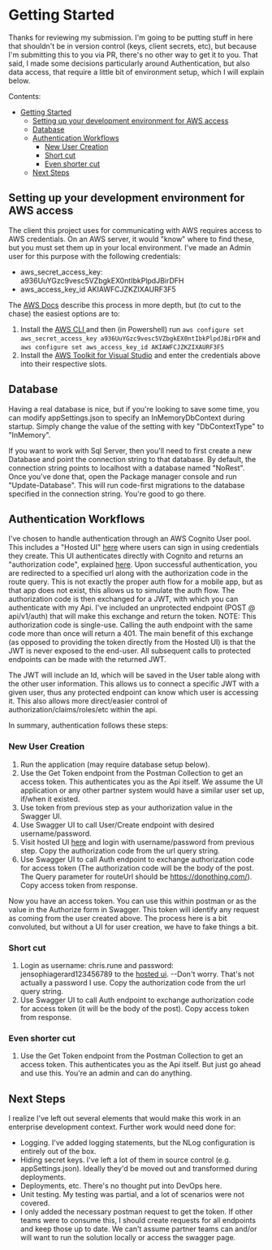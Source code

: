 # Getting Started

Thanks for reviewing my submission. I'm going to be putting stuff in here that shouldn't be in version control (keys, client secrets, etc), but because I'm submitting this to you via PR, there's no other way to get it to you. That said, I made some decisions particularly around Authentication, but also data access, that require a little bit of environment setup, which I will explain below.

Contents:
- [Getting Started](#getting-started)
  - [Setting up your development environment for AWS access](#setting-up-your-development-environment-for-aws-access)
  - [Database](#database)
  - [Authentication Workflows](#authentication-workflows)
    - [New User Creation](#new-user-creation)
    - [Short cut](#short-cut)
    - [Even shorter cut](#even-shorter-cut)
  - [Next Steps](#next-steps)

## Setting up your development environment for AWS access

The client this project uses for communicating with AWS requires access to AWS credentials. On an AWS server, it would "know" where to find these, but you must set them up in your local environment. I've made an Admin user for this purpose with the following credentials:

- aws_secret_access_key: a936UuYGzc9vesc5VZbgkEX0ntIbkPlpdJBirDFH
- aws_access_key_id AKIAWFCJZKZIXAURF3F5

The [AWS Docs](https://docs.aws.amazon.com/cli/latest/userguide/cli-configure-files.html) describe this process in more depth, but (to cut to the chase) the easiest options are to:

1) Install the [AWS CLI ](https://docs.aws.amazon.com/cli/latest/userguide/getting-started-install.html) and then (in Powershell) run `aws configure set aws_secret_access_key a936UuYGzc9vesc5VZbgkEX0ntIbkPlpdJBirDFH` and `aws configure set aws_access_key_id AKIAWFCJZKZIXAURF3F5`
2) Install the [AWS Toolkit for Visual Studio](https://aws.amazon.com/visualstudio/) and enter the credentials above into their respective slots.

## Database

Having a real database is nice, but if you're looking to save some time, you can modify appSettings.json to specify an InMemoryDbContext during startup. Simply change the value of the setting with key "DbContextType" to "InMemory".

If you want to work with Sql Server, then you'll need to first create a new Database and point the connection string to that database. By default, the connection string points to localhost with a database named "NoRest". Once you've done that, open the Package manager console and run "Update-Database". This will run code-first migrations to the database specified in the connection string. You're good to go there.

## Authentication Workflows

I've chosen to handle authentication through an AWS Cognito User pool. This includes a "Hosted UI" [here](https://norest.auth.us-east-1.amazoncognito.com/login?client_id=49d6scgb3qfou5r2m3lk07fmho&response_type=code&scope=email+openid&redirect_uri=https%3A%2F%2Fdonothing.com%2F) where users can sign in using credentials they create. This UI authenticates directly with Cognito and returns an "authorization code", explained [here](https://aws.amazon.com/blogs/mobile/understanding-amazon-cognito-user-pool-oauth-2-0-grants/). Upon successful authentication, you are redirected to a specified url along with the authorization code in the route query. This is not exactly the proper auth flow for a mobile app, but as that app does not exist, this allows us to simulate the auth flow. The authorization code is then exchanged for a JWT, with which you can authenticate with my Api. I've included an unprotected endpoint (POST @ <base>api/v1/auth) that will make this exchange and return the token. NOTE: This authorization code is single-use. Calling the auth endpoint with the same code more than once will return a 401. The main benefit of this exchange (as opposed to providing the token directly from the Hosted UI) is that the JWT is never exposed to the end-user. All subsequent calls to protected endpoints can be made with the returned JWT.


The JWT will include an Id, which will be saved in the User table along with the other user information. This allows us to connect a specific JWT with a given user, thus any protected endpoint can know which user is accessing it. This also allows more direct/easier control of authorization/claims/roles/etc within the api.

In summary, authentication follows these steps:

### New User Creation

1. Run the application (may require database setup below).
1. Use the Get Token endpoint from the Postman Collection to get an access token. This authenticates you as the Api itself. We assume the UI application or any other partner system would have a similar user set up, if/when it existed.
1. Use token from previous step as your authorization value in the Swagger UI.
1. Use Swagger UI to call User/Create endpoint with desired username/password.
1. Visit hosted UI [here](https://norest.auth.us-east-1.amazoncognito.com/login?client_id=49d6scgb3qfou5r2m3lk07fmho&response_type=code&scope=email+openid&redirect_uri=https%3A%2F%2Fdonothing.com%2F) and login with username/password from previous step. Copy the authorization code from the url query string.
1. Use Swagger UI to call Auth endpoint to exchange authorization code for access token (The authorization code will be the body of the post. The Query parameter for routeUrl should be https://donothing.com/). Copy access token from response.

Now you have an access token. You can use this within postman or as the value in the Authorize form in Swagger. This token will identify any request as coming from the user created above. The process here is a bit convoluted, but without a UI for user creation, we have to fake things a bit.

### Short cut

1. Login as username: chris.rune and password: jensophiagerard123456789 to the [hosted ui](https://norest.auth.us-east-1.amazoncognito.com/login?client_id=49d6scgb3qfou5r2m3lk07fmho&response_type=code&scope=email+openid&redirect_uri=https%3A%2F%2Fdonothing.com%2F). --Don't worry. That's not actually a password I use. Copy the authorization code from the url query string.
1. Use Swagger UI to call Auth endpoint to exchange authorization code for access token (it will be the body of the post). Copy access token from response.

### Even shorter cut

1. Use the Get Token endpoint from the Postman Collection to get an access token. This authenticates you as the Api itself. But just go ahead and use this. You're an admin and can do anything.

## Next Steps

I realize I've left out several elements that would make this work in an enterprise development context. Further work would need done for:

- Logging. I've added logging statements, but the NLog configuration is entirely out of the box.
- Hiding secret keys. I've left a lot of them in source control (e.g. appSettings.json). Ideally they'd be moved out and transformed during deployments.
- Deployments, etc. There's no thought put into DevOps here.
- Unit testing. My testing was partial, and a lot of scenarios were not covered.
- I only added the necessary postman request to get the token. If other teams were to consume this, I should create requests for all endpoints and keep those up to date. We can't assume partner teams can and/or will want to run the solution locally or access the swagger page.
